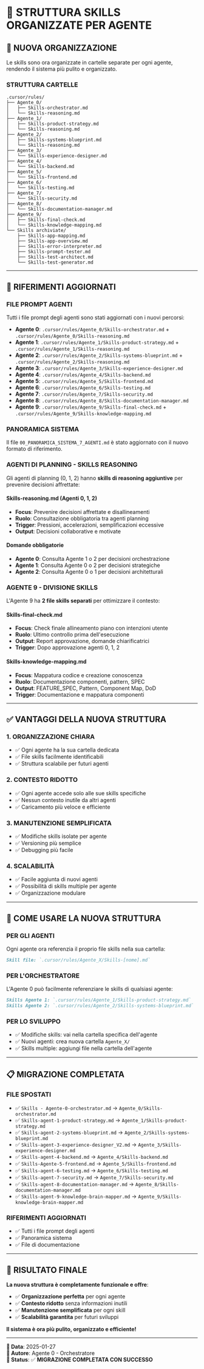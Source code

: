 # 📁 STRUTTURA SKILLS ORGANIZZATE PER AGENTE

## 🎯 **NUOVA ORGANIZZAZIONE**

Le skills sono ora organizzate in cartelle separate per ogni agente, rendendo il sistema più pulito e organizzato.

### **STRUTTURA CARTELLE**
```
.cursor/rules/
├── Agente_0/
│   ├── Skills-orchestrator.md
│   └── Skills-reasoning.md
├── Agente_1/
│   ├── Skills-product-strategy.md
│   └── Skills-reasoning.md
├── Agente_2/
│   ├── Skills-systems-blueprint.md
│   └── Skills-reasoning.md
├── Agente_3/
│   └── Skills-experience-designer.md
├── Agente_4/
│   └── Skills-backend.md
├── Agente_5/
│   └── Skills-frontend.md
├── Agente_6/
│   └── Skills-testing.md
├── Agente_7/
│   └── Skills-security.md
├── Agente_8/
│   └── Skills-documentation-manager.md
├── Agente_9/
│   ├── Skills-final-check.md
│   └── Skills-knowledge-mapping.md
└── Skills archiviate/
    ├── Skills-app-mapping.md
    ├── Skills-app-overview.md
    ├── Skills-error-interpreter.md
    ├── Skills-prompt-tester.md
    ├── Skills-test-architect.md
    └── Skills-test-generator.md
```

---

## 🔄 **RIFERIMENTI AGGIORNATI**

### **FILE PROMPT AGENTI**
Tutti i file prompt degli agenti sono stati aggiornati con i nuovi percorsi:

- **Agente 0**: `.cursor/rules/Agente_0/Skills-orchestrator.md` + `.cursor/rules/Agente_0/Skills-reasoning.md`
- **Agente 1**: `.cursor/rules/Agente_1/Skills-product-strategy.md` + `.cursor/rules/Agente_1/Skills-reasoning.md`
- **Agente 2**: `.cursor/rules/Agente_2/Skills-systems-blueprint.md` + `.cursor/rules/Agente_2/Skills-reasoning.md`
- **Agente 3**: `.cursor/rules/Agente_3/Skills-experience-designer.md`
- **Agente 4**: `.cursor/rules/Agente_4/Skills-backend.md`
- **Agente 5**: `.cursor/rules/Agente_5/Skills-frontend.md`
- **Agente 6**: `.cursor/rules/Agente_6/Skills-testing.md`
- **Agente 7**: `.cursor/rules/Agente_7/Skills-security.md`
- **Agente 8**: `.cursor/rules/Agente_8/Skills-documentation-manager.md`
- **Agente 9**: `.cursor/rules/Agente_9/Skills-final-check.md` + `.cursor/rules/Agente_9/Skills-knowledge-mapping.md`

### **PANORAMICA SISTEMA**
Il file `00_PANORAMICA_SISTEMA_7_AGENTI.md` è stato aggiornato con il nuovo formato di riferimento.

### **AGENTI DI PLANNING - SKILLS REASONING**
Gli agenti di planning (0, 1, 2) hanno **skills di reasoning aggiuntive** per prevenire decisioni affrettate:

#### **Skills-reasoning.md (Agenti 0, 1, 2)**
- **Focus**: Prevenire decisioni affrettate e disallineamenti
- **Ruolo**: Consultazione obbligatoria tra agenti planning
- **Trigger**: Pressioni, accelerazioni, semplificazioni eccessive
- **Output**: Decisioni collaborative e motivate

#### **Domande obbligatorie**
- **Agente 0**: Consulta Agente 1 o 2 per decisioni orchestrazione
- **Agente 1**: Consulta Agente 0 o 2 per decisioni strategiche
- **Agente 2**: Consulta Agente 0 o 1 per decisioni architetturali

### **AGENTE 9 - DIVISIONE SKILLS**
L'Agente 9 ha **2 file skills separati** per ottimizzare il contesto:

#### **Skills-final-check.md**
- **Focus**: Check finale allineamento piano con intenzioni utente
- **Ruolo**: Ultimo controllo prima dell'esecuzione
- **Output**: Report approvazione, domande chiarificatrici
- **Trigger**: Dopo approvazione agenti 0, 1, 2

#### **Skills-knowledge-mapping.md**
- **Focus**: Mappatura codice e creazione conoscenza
- **Ruolo**: Documentazione componenti, pattern, SPEC
- **Output**: FEATURE_SPEC, Pattern, Component Map, DoD
- **Trigger**: Documentazione e mappatura componenti

---

## ✅ **VANTAGGI DELLA NUOVA STRUTTURA**

### **1. ORGANIZZAZIONE CHIARA**
- ✅ Ogni agente ha la sua cartella dedicata
- ✅ File skills facilmente identificabili
- ✅ Struttura scalabile per futuri agenti

### **2. CONTESTO RIDOTTO**
- ✅ Ogni agente accede solo alle sue skills specifiche
- ✅ Nessun contesto inutile da altri agenti
- ✅ Caricamento più veloce e efficiente

### **3. MANUTENZIONE SEMPLIFICATA**
- ✅ Modifiche skills isolate per agente
- ✅ Versioning più semplice
- ✅ Debugging più facile

### **4. SCALABILITÀ**
- ✅ Facile aggiunta di nuovi agenti
- ✅ Possibilità di skills multiple per agente
- ✅ Organizzazione modulare

---

## 🚀 **COME USARE LA NUOVA STRUTTURA**

### **PER GLI AGENTI**
Ogni agente ora referenzia il proprio file skills nella sua cartella:
```markdown
Skill file: `.cursor/rules/Agente_X/Skills-[nome].md`
```

### **PER L'ORCHESTRATORE**
L'Agente 0 può facilmente referenziare le skills di qualsiasi agente:
```markdown
Skills Agente 1: `.cursor/rules/Agente_1/Skills-product-strategy.md`
Skills Agente 2: `.cursor/rules/Agente_2/Skills-systems-blueprint.md`
```

### **PER LO SVILUPPO**
- ✅ Modifiche skills: vai nella cartella specifica dell'agente
- ✅ Nuovi agenti: crea nuova cartella `Agente_X/`
- ✅ Skills multiple: aggiungi file nella cartella dell'agente

---

## 📋 **MIGRAZIONE COMPLETATA**

### **FILE SPOSTATI**
- ✅ `Skills - Agente-0-orchestrator.md` → `Agente_0/Skills-orchestrator.md`
- ✅ `Skills-agent-1-product-strategy.md` → `Agente_1/Skills-product-strategy.md`
- ✅ `Skills-agent-2-systems-blueprint.md` → `Agente_2/Skills-systems-blueprint.md`
- ✅ `Skills-agent-3-experience-designer_V2.md` → `Agente_3/Skills-experience-designer.md`
- ✅ `Skills-agent-4-backend.md` → `Agente_4/Skills-backend.md`
- ✅ `Skills-Agente-5-frontend.md` → `Agente_5/Skills-frontend.md`
- ✅ `Skills-agent-6-testing.md` → `Agente_6/Skills-testing.md`
- ✅ `Skills-agent-7-security.md` → `Agente_7/Skills-security.md`
- ✅ `Skills-agent-8-documentation-manager.md` → `Agente_8/Skills-documentation-manager.md`
- ✅ `Skills-agent-9-knowledge-brain-mapper.md` → `Agente_9/Skills-knowledge-brain-mapper.md`

### **RIFERIMENTI AGGIORNATI**
- ✅ Tutti i file prompt degli agenti
- ✅ Panoramica sistema
- ✅ File di documentazione

---

## 🎯 **RISULTATO FINALE**

**La nuova struttura è completamente funzionale e offre**:
- ✅ **Organizzazione perfetta** per ogni agente
- ✅ **Contesto ridotto** senza informazioni inutili
- ✅ **Manutenzione semplificata** per ogni skill
- ✅ **Scalabilità garantita** per futuri sviluppi

**Il sistema è ora più pulito, organizzato e efficiente!**

---

**📅 Data**: 2025-01-27  
**👤 Autore**: Agente 0 - Orchestratore  
**🎯 Status**: ✅ **MIGRAZIONE COMPLETATA CON SUCCESSO**
